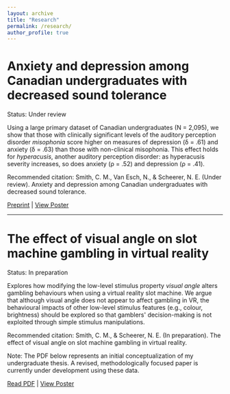 ```yaml
---
layout: archive
title: "Research"
permalink: /research/
author_profile: true
---
```


# Anxiety and depression among Canadian undergraduates with decreased sound tolerance

Status: Under review

Using a large primary dataset of Canadian undergraduates (N = 2,095), we show that those with clinically significant levels of the auditory perception disorder *misophonia* score higher on measures of depression (δ = .61) and anxiety (δ = .63) than those with non-clinical misophonia. This effect holds for *hyperacusis*, another auditory perception disorder: as hyperacusis severity increases, so does anxiety (ρ = .52) and depression (ρ = .41).

Recommended citation: Smith, C. M., Van Esch, N., & Scheerer, N. E. (Under review). Anxiety and depression among Canadian undergraduates with decreased sound tolerance. 

[Preprint](/assets/pdfs/Smith_etal_DST_Depression_Anxiety.pdf) | [View Poster](/assets/pdfs/_Smith_Carter_SONA2025.pdf)

---

# The effect of visual angle on slot machine gambling in virtual reality

Status: In preparation

Explores how modifying the low-level stimulus property *visual angle* alters gambling behaviours when using a virtual reality slot machine. We argue that although visual angle does not appear to affect gambling in VR, the behavioural impacts of other low-level stimulus features (e.g., colour, brightness) should be explored so that gamblers' decision-making is not exploited through simple stimulus manipulations.

Recommended citation: Smith, C. M., & Scheerer, N. E. (In preparation). The effect of visual angle on slot machine gambling in virtual reality.

Note: The PDF below represents an initial conceptualization of my undergraduate thesis. A revised, methodologically focused paper is currently under development using these data.

[Read PDF](/assets/pdfs/Smith_Carter_UG_Thesis.pdf) | [View Poster](/assets/pdfs/_Smith_Carter_PS499/.pdf)


